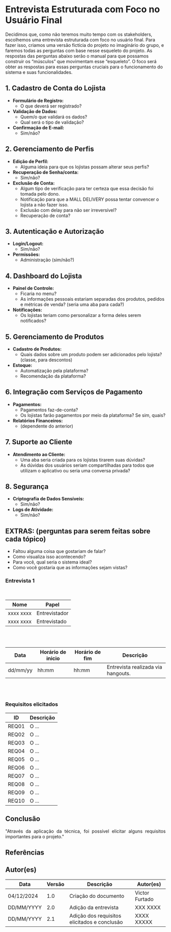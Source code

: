 # Entrevista Estruturada com Foco no Usuário Final

Decidimos que, como não teremos muito tempo com os stakeholders, escolhemos uma entrevista estruturada com foco no usuário final. Para fazer isso, criamos uma versão fictícia do projeto no imaginário do grupo, e faremos todas as perguntas com base nesse esqueleto do projeto. As respostas das perguntas abaixo serão o manual para que possamos construir os “músculos” que movimentam esse “esqueleto”. O foco será obter as respostas para essas perguntas cruciais para o funcionamento do sistema e suas funcionalidades.

## 1. Cadastro de Conta do Lojista

- **Formulário de Registro:**
  - O que deverá ser registrado?
- **Validação de Dados:**
  - Quem/o que validará os dados?
  - Qual será o tipo de validação?
- **Confirmação de E-mail:**
  - Sim/não?

## 2. Gerenciamento de Perfis

- **Edição de Perfil:**
  - Alguma ideia para que os lojistas possam alterar seus perfis?
- **Recuperação de Senha/conta:**
  - Sim/não?
- **Exclusão de Conta:**
  - Algum tipo de verificação para ter certeza que essa decisão foi tomada pelo dono.
  - Notificação para que a MALL DELIVERY possa tentar convencer o lojista a não fazer isso.
  - Exclusão com delay para não ser irreversível?
  - Recuperação de conta?

## 3. Autenticação e Autorização

- **Login/Logout:**
  - Sim/não?
- **Permissões:**
  - Administração (sim/não?)

## 4. Dashboard do Lojista

- **Painel de Controle:**
  - Ficaria no menu?
  - As informações pessoais estariam separadas dos produtos, pedidos e métricas de venda? (seria uma aba para cada?)
- **Notificações:**
  - Os lojistas teriam como personalizar a forma deles serem notificados?

## 5. Gerenciamento de Produtos

- **Cadastro de Produtos:**
  - Quais dados sobre um produto podem ser adicionados pelo lojista? (classe, para descontos)
- **Estoque:**
  - Automatização pela plataforma?
  - Recomendação da plataforma?

## 6. Integração com Serviços de Pagamento

- **Pagamentos:**
  - Pagamentos faz-de-conta?
  - Os lojistas farão pagamentos por meio da plataforma? Se sim, quais?
- **Relatórios Financeiros:**
  - (dependente do anterior)

## 7. Suporte ao Cliente

- **Atendimento ao Cliente:**
  - Uma aba seria criada para os lojistas tirarem suas dúvidas?
  - As dúvidas dos usuários seriam compartilhadas para todos que utilizam o aplicativo ou seria uma conversa privada?

## 8. Segurança

- **Criptografia de Dados Sensíveis:**
  - Sim/não?
- **Logs de Atividade:**
  - Sim/não?

## EXTRAS: (perguntas para serem feitas sobre cada tópico)

- Faltou alguma coisa que gostariam de falar?
- Como visualiza isso acontecendo?
- Para você, qual seria o sistema ideal?
- Como você gostaria que as informações sejam vistas?

### **Entrevista 1**

<br>

|Nome | Papel |
-----|------|
|xxxx xxxx| Entrevistador|
|xxxx xxxx| Entrevistado|

<br>
<br>

|Data|Horário de inicio|Horário de fim |Descrição
----|-----|-----|---------|
|dd/mm/yy | hh:mm| hh:mm | Entrevista realizada via hangouts.|

<br>
<br>

 
### Requisitos elicitados
 
|ID|Descrição|
|----|-------------|
|REQ01|O ...|
|REQ02|O ...|
|REQ03|O ...|
|REQ04|O ...|
|REQ05|O ...|
|REQ06|O ...|
|REQ07|O ...|
|REQ08|O ...|
|REQ09|O ...|
|REQ10|O ...|


## Conclusão
<p align = "justify">
"Através da aplicação da técnica, foi possível elicitar alguns requisitos importantes para o projeto."
</p>
 
## Referências

>
> 

## Autor(es)

| Data | Versão | Descrição | Autor(es) |
| -- | -- | -- | -- |
| 04/12/2024 | 1.0 | Criação do documento | Victor Furtado |
| DD/MM/YYYY | 2.0 | Adição da entrevista  | XXX XXXX | 
| DD/MM/YYYY | 2.1 | Adição dos requisitos elicitados e conclusão | XXXX XXXXX |
